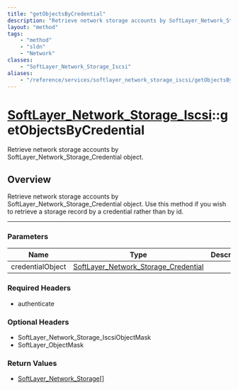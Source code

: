 ```yaml
---
title: "getObjectsByCredential"
description: "Retrieve network storage accounts by SoftLayer_Network_Storage_Credential object. Use this method if you wish to retriev... "
layout: "method"
tags:
    - "method"
    - "sldn"
    - "Network"
classes:
    - "SoftLayer_Network_Storage_Iscsi"
aliases:
    - "/reference/services/softlayer_network_storage_iscsi/getObjectsByCredential"
---
```

# [SoftLayer_Network_Storage_Iscsi](/reference/services/SoftLayer_Network_Storage_Iscsi)::getObjectsByCredential

Retrieve network storage accounts by SoftLayer_Network_Storage_Credential object. 


## Overview 
Retrieve network storage accounts by SoftLayer_Network_Storage_Credential object. Use this method if you wish to retrieve a storage record by a credential rather than by id. 

-----

### Parameters 
|Name | Type | Description |
| --- | --- | --- |
|credentialObject| <a href='/reference/datatypes/SoftLayer_Network_Storage_Credential'>SoftLayer_Network_Storage_Credential </a>| |


### Required Headers
* authenticate


### Optional Headers
* SoftLayer_Network_Storage_IscsiObjectMask
* SoftLayer_ObjectMask

### Return Values
* <a href='/reference/datatypes/SoftLayer_Network_Storage'>SoftLayer_Network_Storage[] </a>





